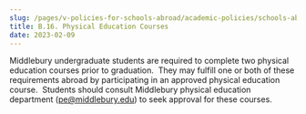 ```yaml
---
slug: /pages/v-policies-for-schools-abroad/academic-policies/schools-abroad-b-16-physical-education-courses
title: B.16. Physical Education Courses
date: 2023-02-09
---
```

Middlebury undergraduate students are required to complete two physical education courses prior to graduation.  They may fulfill one or both of these requirements abroad by participating in an approved physical education course.  Students should consult Middlebury physical education department ([pe@middlebury.edu](mailto:pe@middlebury.edu)) to seek approval for these courses.